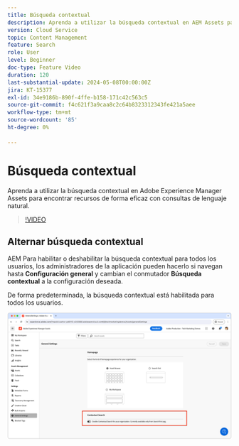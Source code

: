 ```yaml
---
title: Búsqueda contextual
description: Aprenda a utilizar la búsqueda contextual en AEM Assets para encontrar recursos de forma eficaz con consultas de lenguaje natural.
version: Cloud Service
topic: Content Management
feature: Search
role: User
level: Beginner
doc-type: Feature Video
duration: 120
last-substantial-update: 2024-05-08T00:00:00Z
jira: KT-15377
exl-id: 34e9186b-890f-4ffe-b158-171c42c563c5
source-git-commit: f4c621f3a9caa8c2c64b8323312343fe421a5aee
workflow-type: tm+mt
source-wordcount: '85'
ht-degree: 0%

---
```


# Búsqueda contextual

Aprenda a utilizar la búsqueda contextual en Adobe Experience Manager Assets para encontrar recursos de forma eficaz con consultas de lenguaje natural.

>[!VIDEO](https://video.tv.adobe.com/v/3428667/?learn=on)

## Alternar búsqueda contextual

AEM Para habilitar o deshabilitar la búsqueda contextual para todos los usuarios, los administradores de la aplicación pueden hacerlo si navegan hasta __Configuración general__ y cambian el conmutador __Búsqueda contextual__ a la configuración deseada.

De forma predeterminada, la búsqueda contextual está habilitada para todos los usuarios.

![Habilitar búsqueda contextual](./assets/contextual-search/enable-contextual-search.png)